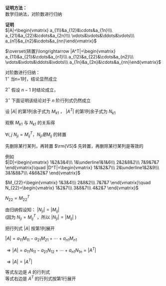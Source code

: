 **证明方法：**  
数学归纳法，对阶数进行归纳  
  
**证明**  
 $|A|=\begin{vmatrix}  
a_{11}&a_{12}&\cdots&a_{1n}\\\   
a_{21}&a_{22}&\cdots&a_{2n}\\\   
\vdots&\vdots&\ddots&\vdots\\\   
a_{n1}&a_{n2}&\cdots&a_{nn}\end{vmatrix}$   
  
 $\overset{转置}\longrightarrow  
|A^T|=\begin{vmatrix}  
a_{11}&a_{21}&\cdots&a_{n1}\\\   
a_{12}&a_{22}&\cdots&a_{n2}\\\   
\vdots&\vdots&\ddots&\vdots\\\   
a_{1n}&a_{2n}&\cdots&a_{nn}\end{vmatrix}$   
  
对阶数进行归纳：  
 $1^\circ$  当n=1时，结论显然成立  
  
 $2^\circ$  假设 $n-1$ 时结论成立，  
  
 $3^\circ$  下面证明该结论对于 $n$ 阶行列式仍然成立  
  
设 $|A|$ 的第1列余子式为 $M_{k1}$ ， $|A^T|$ 的第1列余子式为 $N_{k1}$   
  
  
  
观察 $M_{k1}$ 与 $N_{k1}$ 的关系得  
  
 $\forall i,j\ N_{ji}=M_{ij}^T，N_{ji}是M_{ij}$ 的转置  
  
先删除某行某列，再转置 $\rm{VS}$ 先转置，再删除某行某列是等效的  
  
例如  
 $|D|=\begin{vmatrix}  
1&2&3&4\\\   
1&\underline1&1&6\\\   
2&2&8&2\\\   
7&9&7&7  
\end{vmatrix}\quad  
|D^T|=\begin{vmatrix}  
1&1&2&7\\\   
2&\underline1&2&9\\\   
3&1&8&7\\\   
4&6&2&7  
\end{vmatrix}$   
  
 $M_{22}=\begin{vmatrix}  
1&3&4\\\   
2&8&2\\\   
7&7&7  
\end{vmatrix}\quad  
N_{22}=\begin{vmatrix}  
1&2&7\\\   
3&8&7\\\   
4&2&7  
\end{vmatrix}$   
  
 $N_{22}=M_{22}^T$   
  
由归纳假设知： $|N_{ji}|=|M_{ij}|$   
(因为 $N_{ji}=M_{ij}^T$ ，所以 $|N_{ji}|=|M_{ij}|$ )  
  
  
  
把行列式 $|A|$ 按第1列展开  
  
 $|A|=a_{11}M_{11}-a_{21}M_{21}+\cdots+a_{n1}M_{n1}$   
  
 $\Rightarrow|A|=a_{11}N_{11}-a_{21}N_{12}+\cdots+a_{n1}N_{1n}=|A^T|$   
  
 $\Rightarrow|A|=|A^T|$   
  
等式左边是 $A$ 的行列式  
等式右边是 $A^T$ 的行列式按第1行展开  
  
  
  
